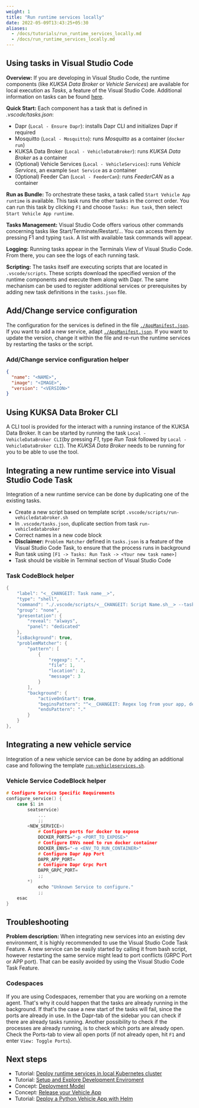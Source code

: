 ```yaml
---
weight: 1
title: "Run runtime services locally"
date: 2022-05-09T13:43:25+05:30
aliases:
  - /docs/tutorials/run_runtime_services_locally.md
  - /docs/run_runtime_services_locally.md
---
```


## Using tasks in Visual Studio Code

**Overview:** If you are developing in Visual Studio Code, the runtime components (like _KUKSA Data Broker_ or _Vehicle Services_) are available for local execution as _Tasks_, a feature of the Visual Studio Code. Additional information on tasks can be found [here](https://code.visualstudio.com/docs/editor/tasks).

**Quick Start:** Each component has a task that is defined in _.vscode/tasks.json_:

* Dapr (```Local - Ensure Dapr```): installs Dapr CLI and initializes Dapr if required
* Mosquitto (```Local - Mosquitto```): runs _Mosquitto_ as a container (```docker run```)
* KUKSA Data Broker (```Local - VehicleDataBroker```): runs _KUKSA Data Broker_ as a container
* (Optional) Vehicle Services (```Local - VehicleServices```): runs _Vehicle Services_, an example `Seat Service` as a container
* (Optional) Feeder Can (```Local - FeederCan```): runs _FeederCAN_ as a container

**Run as Bundle:** To orchestrate these tasks, a task called `Start Vehicle App runtime` is available. This task runs the other tasks in the correct order. You can run this task by clicking `F1` and choose `Tasks: Run task`, then select `Start Vehicle App runtime`.

**Tasks Management:** Visual Studio Code offers various other commands concerning tasks like Start/Terminate/Restart/... You can access them by pressing F1 and typing `task`. A list with available task commands will appear.

**Logging:** Running tasks appear in the Terminals View of Visual Studio Code. From there, you can see the logs of each running task.

**Scripting:** The tasks itself are executing scripts that are located in `.vscode/scripts`. These scripts download the specified version of the runtime components and execute them along with Dapr. The same mechanism can be used to register additional services or prerequisites by adding new task definitions in the `tasks.json` file.

## Add/Change service configuration

The configuration for the services is defined in the file [`./AppManifest.json`](https://github.com/eclipse-velocitas/vehicle-app-python-template/blob/main/AppManifest.json). If you want to add a new service, adapt [`./AppManifest.json`](https://github.com/eclipse-velocitas/vehicle-app-python-template/blob/main/AppManifest.json). If you want to update the version, change it within the file and re-run the runtime services by restarting the tasks or the script.


### Add/Change service configuration helper
```json
{
  "name": "<NAME>",
  "image": "<IMAGE>",
  "version": "<VERSION>"
}
```

## Using KUKSA Data Broker CLI

A CLI tool is provided for the interact with a running instance of the KUKSA Data Broker. It can be started by running the task `Local - VehicleDataBroker CLI`(by pressing _F1_, type _Run Task_ followed by `Local - VehicleDataBroker CLI`). The _KUKSA Data Broker_ needs to be running for you to be able to use the tool.

## Integrating a new runtime service into Visual Studio Code Task

Integration of a new runtime service can be done by duplicating one of the existing tasks.

- Create a new script based on template script `.vscode/scripts/run-vehicledatabroker.sh`
- In `.vscode/tasks.json`, duplicate section from task `run-vehicledatabroker`
- Correct names in a new code block
- **Disclaimer:** `Problem Matcher` defined in `tasks.json` is a feature of the Visual Studio Code Task, to ensure that the process runs in background
- Run task using `[F1 -> Tasks: Run Task -> <Your new task name>]`
- Task should be visible in Terminal section of Visual Studio Code

### Task CodeBlock helper

```c
{
    "label": "<__CHANGEIT: Task name__>",
    "type": "shell",
    "command": "./.vscode/scripts/<__CHANGEIT: Script Name.sh__> --task",
    "group": "none",
    "presentation": {
        "reveal": "always",
        "panel": "dedicated"
    },
    "isBackground": true,
    "problemMatcher": {
        "pattern": [
            {
                "regexp": ".",
                "file": 1,
                "location": 2,
                "message": 3
            }
        ],
        "background": {
            "activeOnStart": true,
            "beginsPattern": "^<__CHANGEIT: Regex log from your app, decision to send process in background__>",
            "endsPattern": "."
        }
    }
},
```

## Integrating a new vehicle service

Integration of a new vehicle service can be done by adding an additional case and following the template [`run-vehicleservices.sh`](https://github.com/eclipse-velocitas/vehicle-app-python-template/blob/main/.vscode/scripts/runtime/local/run-vehicleservices.sh).
### Vehicle Service CodeBlock helper
```c
# Configure Service Specific Requirements
configure_service() {
    case $1 in
        seatservice)
            ...
            ;;
        <NEW_SERVICE>)
            # Configure ports for docker to expose
            DOCKER_PORTS="-p <PORT_TO_EXPOSE>"
            # Configure ENVs need to run docker container
            DOCKER_ENVS="-e <ENV_TO_RUN_CONTAINER>"
            # Configure Dapr App Port
            DAPR_APP_PORT=
            # Configure Dapr Grpc Port
            DAPR_GRPC_PORT=
            ;;
        *)
            echo "Unknown Service to configure."
            ;;
    esac
}      
```

## Troubleshooting

**Problem description:** When integrating new services into an existing dev environment, it is highly recommended to use the Visual Studio Code Task Feature.
A new service can be easily started by calling it from bash script, however restarting the same service might lead to port conflicts (GRPC Port or APP port). That can be easily avoided by using the Visual Studio Code Task Feature.

### Codespaces

If you are using Codespaces, remember that you are working on a remote agent. That's why it could happen that the tasks are already running in the background. If that's the case a new start of the tasks will fail, since the ports are already in use. In the Dapr-tab of the sidebar you can check if there are already tasks running. Another possibility to check if the processes are already running, is to check which ports are already open. Check the Ports-tab to view all open ports (if not already open, hit `F1` and enter `View: Toggle Ports`).

## Next steps

- Tutorial: [Deploy runtime services in local Kubernetes cluster](/docs/tutorials/run_runtime_services_kubernetes.md)
- Tutorial: [Setup and Explore Development Enviroment](/docs/tutorials/setup_and_explore_development_environment.md)
- Concept: [Deployment Model](/docs/concepts/deployment-model.md)
- Concept: [Release your Vehicle App](/docs/concepts/vehicle_app_releases.md)
- Tutorial: [Deploy a Python Vehicle App with Helm](/docs/tutorials/tutorial_how_to_deploy_a_vehicle_app_with_helm.md)